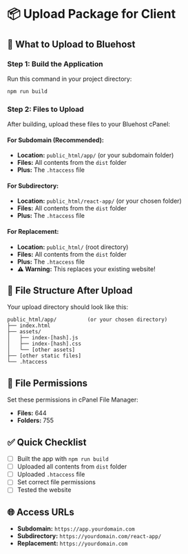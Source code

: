 # 📦 Upload Package for Client

## 🎯 What to Upload to Bluehost

### Step 1: Build the Application
Run this command in your project directory:
```bash
npm run build
```

### Step 2: Files to Upload
After building, upload these files to your Bluehost cPanel:

#### For Subdomain (Recommended):
- **Location:** `public_html/app/` (or your subdomain folder)
- **Files:** All contents from the `dist` folder
- **Plus:** The `.htaccess` file

#### For Subdirectory:
- **Location:** `public_html/react-app/` (or your chosen folder)
- **Files:** All contents from the `dist` folder  
- **Plus:** The `.htaccess` file

#### For Replacement:
- **Location:** `public_html/` (root directory)
- **Files:** All contents from the `dist` folder
- **Plus:** The `.htaccess` file
- **⚠️ Warning:** This replaces your existing website!

## 📁 File Structure After Upload

Your upload directory should look like this:
```
public_html/app/          (or your chosen directory)
├── index.html
├── assets/
│   ├── index-[hash].js
│   ├── index-[hash].css
│   └── [other assets]
├── [other static files]
└── .htaccess
```

## 🔧 File Permissions
Set these permissions in cPanel File Manager:
- **Files:** 644
- **Folders:** 755

## ✅ Quick Checklist
- [ ] Built the app with `npm run build`
- [ ] Uploaded all contents from `dist` folder
- [ ] Uploaded `.htaccess` file
- [ ] Set correct file permissions
- [ ] Tested the website

## 🌐 Access URLs
- **Subdomain:** `https://app.yourdomain.com`
- **Subdirectory:** `https://yourdomain.com/react-app/`
- **Replacement:** `https://yourdomain.com`
